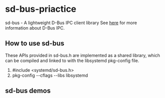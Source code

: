 # sd-bus-priactice
sd-bus - A lightweight D-Bus IPC client library
See [here](https://www.freedesktop.org/software/dbus/) for more information about D-Bus IPC.

## How to use sd-bus
These APIs provided in sd-bus.h are implemented as a shared library, which can be compiled and linked to with the libsystemd pkg-config file.

1. #include <systemd/sd-bus.h>
2. pkg-config --cflags --libs libsystemd

## sd-bus demos
